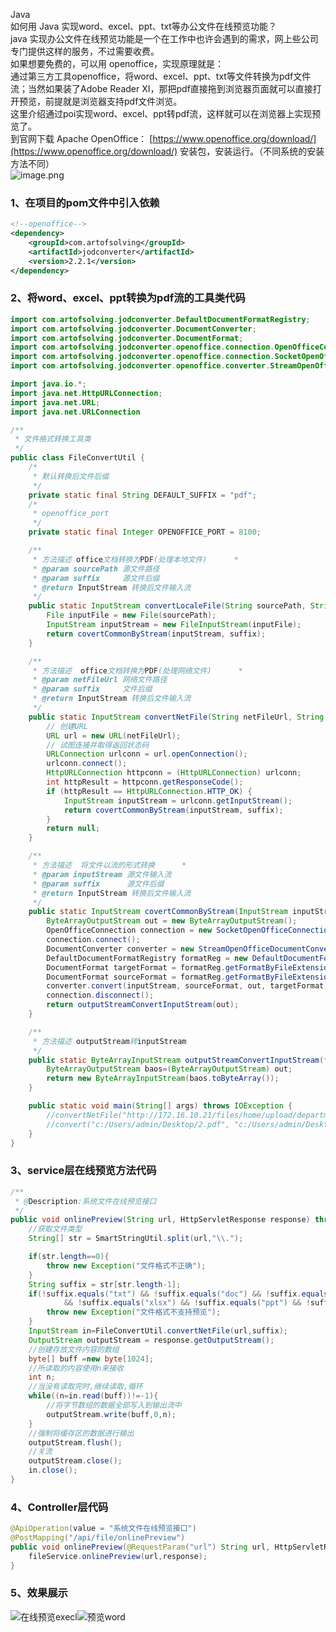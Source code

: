Java<br />如何用 Java 实现word、excel、ppt、txt等办公文件在线预览功能？<br />java 实现办公文件在线预览功能是一个在工作中也许会遇到的需求，网上些公司专门提供这样的服务，不过需要收费。<br />如果想要免费的，可以用 openoffice，实现原理就是：<br />通过第三方工具openoffice，将word、excel、ppt、txt等文件转换为pdf文件流；当然如果装了Adobe Reader XI，那把pdf直接拖到浏览器页面就可以直接打开预览，前提就是浏览器支持pdf文件浏览。<br />这里介绍通过poi实现word、excel、ppt转pdf流，这样就可以在浏览器上实现预览了。<br />到官网下载 Apache OpenOffice： [https://www.openoffice.org/download/](https://www.openoffice.org/download/) 安装包，安装运行。（不同系统的安装方法不同）<br />![image.png](https://cdn.nlark.com/yuque/0/2021/png/396745/1635521294884-045383a4-7b4f-4ff0-a7c4-75445c187092.png#clientId=u76d39fa5-18cb-4&from=paste&height=594&id=u3aa69486&originHeight=1783&originWidth=3840&originalType=binary&ratio=1&size=657283&status=done&style=shadow&taskId=u9434efc6-a49b-4601-b64f-d5e7df26924&width=1280)
<a name="eglke"></a>
### 1、在项目的pom文件中引入依赖
```xml
<!--openoffice-->
<dependency>
    <groupId>com.artofsolving</groupId>
    <artifactId>jodconverter</artifactId>
    <version>2.2.1</version>
</dependency>
```
<a name="kaWYH"></a>
### 2、将word、excel、ppt转换为pdf流的工具类代码
```java
import com.artofsolving.jodconverter.DefaultDocumentFormatRegistry;
import com.artofsolving.jodconverter.DocumentConverter;
import com.artofsolving.jodconverter.DocumentFormat;
import com.artofsolving.jodconverter.openoffice.connection.OpenOfficeConnection;
import com.artofsolving.jodconverter.openoffice.connection.SocketOpenOfficeConnection;
import com.artofsolving.jodconverter.openoffice.converter.StreamOpenOfficeDocumentConverter;

import java.io.*;
import java.net.HttpURLConnection;
import java.net.URL;
import java.net.URLConnection

/** 
 * 文件格式转换工具类 
 */
public class FileConvertUtil {
    /*
     * 默认转换后文件后缀 
     */
    private static final String DEFAULT_SUFFIX = "pdf";
    /*
     * openoffice_port
     */
    private static final Integer OPENOFFICE_PORT = 8100;

    /**     
     * 方法描述 office文档转换为PDF(处理本地文件)      *     
     * @param sourcePath 源文件路径     
     * @param suffix     源文件后缀     
     * @return InputStream 转换后文件输入流     
     */
    public static InputStream convertLocaleFile(String sourcePath, String suffix) throws Exception {
        File inputFile = new File(sourcePath);
        InputStream inputStream = new FileInputStream(inputFile);
        return covertCommonByStream(inputStream, suffix);
    }

    /**     
     * 方法描述  office文档转换为PDF(处理网络文件)      *     
     * @param netFileUrl 网络文件路径     
     * @param suffix     文件后缀     
     * @return InputStream 转换后文件输入流     
     */
    public static InputStream convertNetFile(String netFileUrl, String suffix) throws Exception {
        // 创建URL
        URL url = new URL(netFileUrl);
        // 试图连接并取得返回状态码
        URLConnection urlconn = url.openConnection();
        urlconn.connect();
        HttpURLConnection httpconn = (HttpURLConnection) urlconn;
        int httpResult = httpconn.getResponseCode();
        if (httpResult == HttpURLConnection.HTTP_OK) {
            InputStream inputStream = urlconn.getInputStream();
            return covertCommonByStream(inputStream, suffix);
        }
        return null;
    }

    /**     
     * 方法描述  将文件以流的形式转换      *      
     * @param inputStream 源文件输入流      
     * @param suffix      源文件后缀      
     * @return InputStream 转换后文件输入流     
     */
    public static InputStream covertCommonByStream(InputStream inputStream, String suffix) throws Exception {
        ByteArrayOutputStream out = new ByteArrayOutputStream();
        OpenOfficeConnection connection = new SocketOpenOfficeConnection(OPENOFFICE_PORT);
        connection.connect();
        DocumentConverter converter = new StreamOpenOfficeDocumentConverter(connection);
        DefaultDocumentFormatRegistry formatReg = new DefaultDocumentFormatRegistry();
        DocumentFormat targetFormat = formatReg.getFormatByFileExtension(DEFAULT_SUFFIX);
        DocumentFormat sourceFormat = formatReg.getFormatByFileExtension(suffix);
        converter.convert(inputStream, sourceFormat, out, targetFormat);
        connection.disconnect();
        return outputStreamConvertInputStream(out);
    }

    /**     
     * 方法描述 outputStream转inputStream     
     */
    public static ByteArrayInputStream outputStreamConvertInputStream(final OutputStream out) throws Exception {
        ByteArrayOutputStream baos=(ByteArrayOutputStream) out;
        return new ByteArrayInputStream(baos.toByteArray());
    }

    public static void main(String[] args) throws IOException {
        //convertNetFile("http://172.16.10.21/files/home/upload/department/base/201912090541573c6abdf2394d4ae3b7049dcee456d4f7.doc", ".pdf");
        //convert("c:/Users/admin/Desktop/2.pdf", "c:/Users/admin/Desktop/3.pdf");
    }
}
```
<a name="RPIS5"></a>
### 3、service层在线预览方法代码
```java
/**  
 * @Description:系统文件在线预览接口 
 */
public void onlinePreview(String url, HttpServletResponse response) throws Exception {
    //获取文件类型
    String[] str = SmartStringUtil.split(url,"\\.");

    if(str.length==0){
        throw new Exception("文件格式不正确");
    }
    String suffix = str[str.length-1];
    if(!suffix.equals("txt") && !suffix.equals("doc") && !suffix.equals("docx") && !suffix.equals("xls")
            && !suffix.equals("xlsx") && !suffix.equals("ppt") && !suffix.equals("pptx")){
        throw new Exception("文件格式不支持预览");
    }
    InputStream in=FileConvertUtil.convertNetFile(url,suffix);
    OutputStream outputStream = response.getOutputStream();
    //创建存放文件内容的数组
    byte[] buff =new byte[1024];
    //所读取的内容使用n来接收
    int n;
    //当没有读取完时,继续读取,循环
    while((n=in.read(buff))!=-1){
        //将字节数组的数据全部写入到输出流中
        outputStream.write(buff,0,n);
    }
    //强制将缓存区的数据进行输出
    outputStream.flush();
    //关流
    outputStream.close();
    in.close();
}
```
<a name="WZxEb"></a>
### 4、Controller层代码
```java
@ApiOperation(value = "系统文件在线预览接口")
@PostMapping("/api/file/onlinePreview")
public void onlinePreview(@RequestParam("url") String url, HttpServletResponse response) throws Exception{
    fileService.onlinePreview(url,response);
}
```
<a name="L81mH"></a>
### 5、效果展示
![](https://cdn.nlark.com/yuque/0/2021/webp/396745/1635520895531-235603b1-dfe4-4e7d-9f38-0368abb8401d.webp#clientId=uaa8edbbe-3d30-4&from=paste&id=u7a44ce54&originHeight=704&originWidth=1080&originalType=url&ratio=1&status=done&style=shadow&taskId=u9e4e5a7f-43c3-471e-a2b3-cccbf8f56cb)在线预览execl![](https://cdn.nlark.com/yuque/0/2021/webp/396745/1635520895544-03d6e1bd-e83e-4c8e-a868-b8d1c4e74557.webp#clientId=uaa8edbbe-3d30-4&from=paste&id=u4d9cadf1&originHeight=536&originWidth=1080&originalType=url&ratio=1&status=done&style=shadow&taskId=u74c7bfdc-596e-40b8-a6ec-4ca2684c451)预览word
